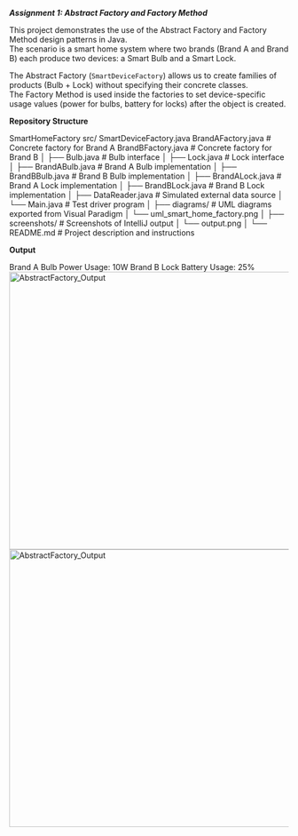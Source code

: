 ***Assignment 1: Abstract Factory and Factory Method***

This project demonstrates the use of the Abstract Factory and Factory Method design patterns in Java.  
The scenario is a smart home system where two brands (Brand A and Brand B) each produce two devices: a Smart Bulb and a Smart Lock.  

The Abstract Factory (`SmartDeviceFactory`) allows us to create families of products (Bulb + Lock) without specifying their concrete classes.  
The Factory Method is used inside the factories to set device-specific usage values (power for bulbs, battery for locks) after the object is created.  

**Repository Structure**

SmartHomeFactory
  src/ 
  SmartDeviceFactory.java 
  BrandAFactory.java # Concrete factory for Brand A
BrandBFactory.java # Concrete factory for Brand B
│ ├── Bulb.java # Bulb interface
│ ├── Lock.java # Lock interface
│ ├── BrandABulb.java # Brand A Bulb implementation
│ ├── BrandBBulb.java # Brand B Bulb implementation
│ ├── BrandALock.java # Brand A Lock implementation
│ ├── BrandBLock.java # Brand B Lock implementation
│ ├── DataReader.java # Simulated external data source
│ └── Main.java # Test driver program
│
├── diagrams/ # UML diagrams exported from Visual Paradigm
│ └── uml_smart_home_factory.png
│
├── screenshots/ # Screenshots of IntelliJ output
│ └── output.png
│
└── README.md # Project description and instructions

**Output**

Brand A Bulb Power Usage: 10W
Brand B Lock Battery Usage: 25%
<img width="936" height="500" alt="AbstractFactory_Output" src="https://github.com/user-attachments/assets/0f2d03bc-d922-47b4-8a5f-e1b3bf0d3316" />
<img width="936" height="500" alt="AbstractFactory_Output" src="https://github.com/user-attachments/assets/8194adbc-488e-413b-aa48-a0092ed1f8a9" />


